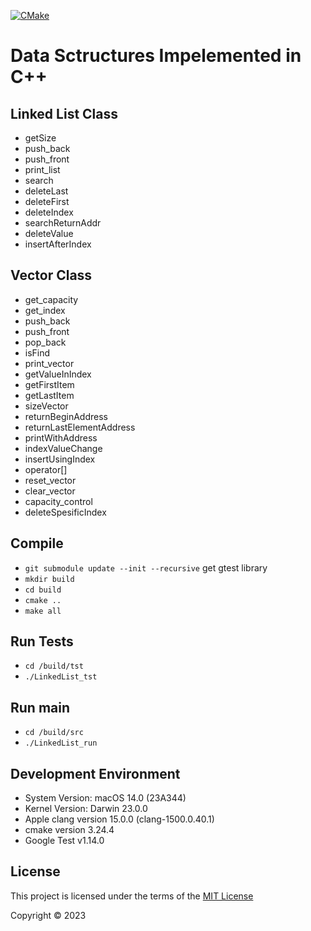 [![CMake](https://github.com/Mavrikant/Linked-List-Class-Cpp/actions/workflows/cmake.yml/badge.svg)](https://github.com/Mavrikant/Linked-List-Class-Cpp/actions/workflows/cmake.yml)

# Data Sctructures Impelemented in C++

## Linked List Class
- getSize
- push_back
- push_front
- print_list
- search
- deleteLast
- deleteFirst
- deleteIndex
- searchReturnAddr
- deleteValue
- insertAfterIndex

## Vector Class
- get_capacity
- get_index
- push_back
- push_front
- pop_back
- isFind
- print_vector
- getValueInIndex
- getFirstItem
- getLastItem
- sizeVector
- returnBeginAddress
- returnLastElementAddress
- printWithAddress
- indexValueChange
- insertUsingIndex
- operator[]
- reset_vector
- clear_vector
- capacity_control
- deleteSpesificIndex 


## Compile
* ```git submodule update --init --recursive``` get gtest library
* ```mkdir build```
* ```cd build```
* ```cmake ..```
* ```make all```

## Run Tests
* ```cd /build/tst```
* ```./LinkedList_tst```

## Run main
* ```cd /build/src```
* ```./LinkedList_run```


## Development Environment
* System Version: macOS 14.0 (23A344)
* Kernel Version: Darwin 23.0.0
* Apple clang version 15.0.0 (clang-1500.0.40.1)
* cmake version 3.24.4
* Google Test v1.14.0


## License

This project is licensed under the terms of the  [MIT License](https://choosealicense.com/licenses/mit/)

Copyright © 2023